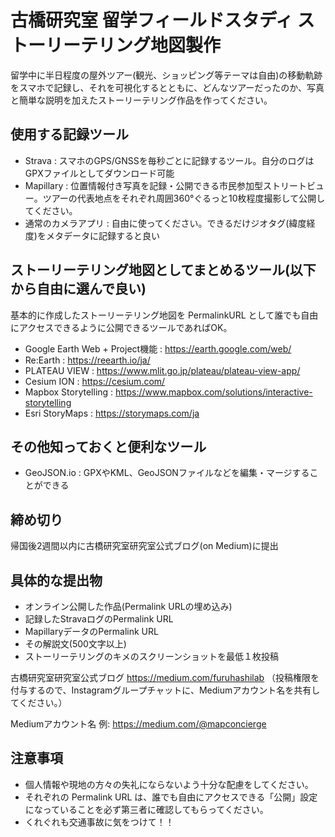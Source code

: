 # 古橋研究室 留学フィールドスタディ ストーリーテリング地図製作
留学中に半日程度の屋外ツアー(観光、ショッピング等テーマは自由)の移動軌跡をスマホで記録し、それを可視化するとともに、どんなツアーだったのか、写真と簡単な説明を加えたストーリーテリング作品を作ってください。

## 使用する記録ツール
 * Strava : スマホのGPS/GNSSを毎秒ごとに記録するツール。自分のログはGPXファイルとしてダウンロード可能
 * Mapillary : 位置情報付き写真を記録・公開できる市民参加型ストリートビュー。ツアーの代表地点をそれぞれ周囲360°ぐるっと10枚程度撮影して公開してください。
 * 通常のカメラアプリ : 自由に使ってください。できるだけジオタグ(緯度経度)をメタデータに記録すると良い

## ストーリーテリング地図としてまとめるツール(以下から自由に選んで良い)
基本的に作成したストーリーテリング地図を PermalinkURL として誰でも自由にアクセスできるように公開できるツールであればOK。
 * Google Earth Web + Project機能 : https://earth.google.com/web/
 * Re:Earth : https://reearth.io/ja/
 * PLATEAU VIEW : https://www.mlit.go.jp/plateau/plateau-view-app/
 * Cesium ION : https://cesium.com/
 * Mapbox Storytelling : https://www.mapbox.com/solutions/interactive-storytelling
 * Esri StoryMaps : https://storymaps.com/ja

## その他知っておくと便利なツール
 * GeoJSON.io : GPXやKML、GeoJSONファイルなどを編集・マージすることができる

## 締め切り
帰国後2週間以内に古橋研究室研究室公式ブログ(on Medium)に提出

## 具体的な提出物
 * オンライン公開した作品(Permalink URLの埋め込み)
 * 記録したStravaログのPermalink URL
 * MapillaryデータのPermalink URL
 * その解説文(500文字以上)
 * ストーリーテリングのキメのスクリーンショットを最低１枚投稿

古橋研究室研究室公式ブログ
https://medium.com/furuhashilab
（投稿権限を付与するので、Instagramグループチャットに、Mediumアカウント名を共有してください。）

Mediumアカウント名 例:
https://medium.com/@mapconcierge

## 注意事項
 * 個人情報や現地の方々の失礼にならないよう十分な配慮をしてください。
 * それぞれの Permalink URL は、誰でも自由にアクセスできる「公開」設定になっていることを必ず第三者に確認してもらってください。
 * くれぐれも交通事故に気をつけて！！
